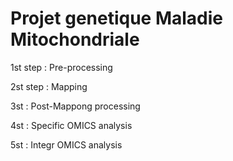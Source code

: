# Projet genetique Maladie Mitochondriale

1st step : Pre-processing

2st step : Mapping

3st : Post-Mappong processing

4st : Specific OMICS analysis

5st : Integr OMICS analysis
